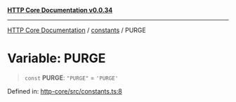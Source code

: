 [**HTTP Core Documentation v0.0.34**](../../README.md)

***

[HTTP Core Documentation](../../modules.md) / [constants](../README.md) / PURGE

# Variable: PURGE

> `const` **PURGE**: `"PURGE"` = `'PURGE'`

Defined in: [http-core/src/constants.ts:8](https://github.com/stonemjs/http-core/blob/8d2f265873c2a6f093cdaa7580ed7328bd078613/src/constants.ts#L8)
